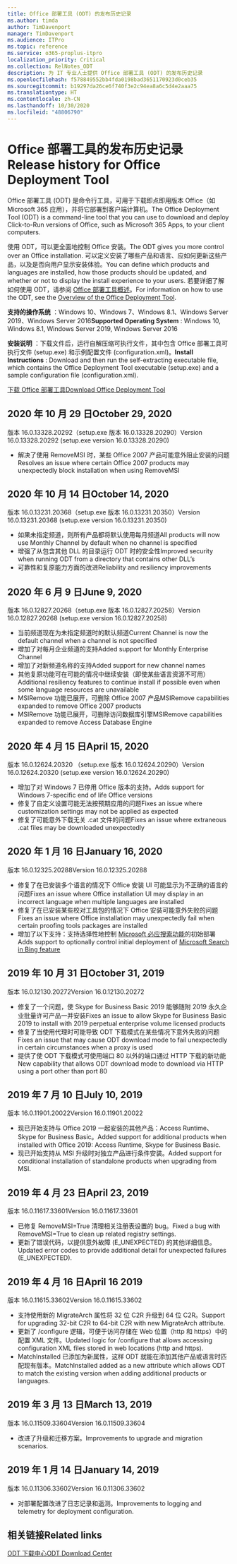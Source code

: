 ```yaml
---
title: Office 部署工具 (ODT) 的发布历史记录
ms.author: timda
author: TimDavenport
manager: TimDavenport
ms.audience: ITPro
ms.topic: reference
ms.service: o365-proplus-itpro
localization_priority: Critical
ms.collection: RelNotes_ODT
description: 为 IT 专业人士提供 Office 部署工具 (ODT) 的发布历史记录
ms.openlocfilehash: f578849552bb4fda0198bad3651170923d0ceb35
ms.sourcegitcommit: b19297da26ce6f740f3e2c94ea8a6c5d4e2aaa75
ms.translationtype: HT
ms.contentlocale: zh-CN
ms.lasthandoff: 10/30/2020
ms.locfileid: "48806790"
---
```

# <a name="release-history-for-office-deployment-tool"></a><span data-ttu-id="de0cd-103">Office 部署工具的发布历史记录</span><span class="sxs-lookup"><span data-stu-id="de0cd-103">Release history for Office Deployment Tool</span></span>

<span data-ttu-id="de0cd-104">Office 部署工具 (ODT) 是命令行工具，可用于下载即点即用版本 Office（如 Microsoft 365 应用），并将它部署到客户端计算机。</span><span class="sxs-lookup"><span data-stu-id="de0cd-104">The Office Deployment Tool (ODT) is a command-line tool that you can use to download and deploy Click-to-Run versions of Office, such as Microsoft 365 Apps, to your client computers.</span></span> 


<span data-ttu-id="de0cd-105">使用 ODT，可以更全面地控制 Office 安装。</span><span class="sxs-lookup"><span data-stu-id="de0cd-105">The ODT gives you more control over an Office installation.</span></span> <span data-ttu-id="de0cd-106">可以定义安装了哪些产品和语言、应如何更新这些产品，以及是否向用户显示安装体验。</span><span class="sxs-lookup"><span data-stu-id="de0cd-106">You can define which products and languages are installed, how those products should be updated, and whether or not to display the install experience to your users.</span></span> <span data-ttu-id="de0cd-107">若要详细了解如何使用 ODT，请参阅 [Office 部署工具概述](https://docs.microsoft.com/deployoffice/overview-of-the-office-2016-deployment-tool)。</span><span class="sxs-lookup"><span data-stu-id="de0cd-107">For information on how to use the ODT, see the [Overview of the Office Deployment Tool](https://docs.microsoft.com/deployoffice/overview-of-the-office-2016-deployment-tool).</span></span>

 <span data-ttu-id="de0cd-108">**支持的操作系统** ：Windows 10、Windows 7、Windows 8.1、Windows Server 2019、Windows Server 2016</span><span class="sxs-lookup"><span data-stu-id="de0cd-108">**Supported Operating System** : Windows 10, Windows 8.1, Windows Server 2019, Windows Server 2016</span></span> 
 
 <span data-ttu-id="de0cd-109">**安装说明** ：下载文件后，运行自解压缩可执行文件，其中包含 Office 部署工具可执行文件 (setup.exe) 和示例配置文件 (configuration.xml)。</span><span class="sxs-lookup"><span data-stu-id="de0cd-109">**Install Instructions** : Download and then run the self-extracting executable file, which contains the Office Deployment Tool executable (setup.exe) and a sample configuration file (configuration.xml).</span></span> 

[<span data-ttu-id="de0cd-110">下载 Office 部署工具</span><span class="sxs-lookup"><span data-stu-id="de0cd-110">Download Office Deployment Tool</span></span>](https://www.microsoft.com/en-us/download/confirmation.aspx?id=49117)

## <a name="october-29-2020"></a><span data-ttu-id="de0cd-111">2020 年 10 月 29 日</span><span class="sxs-lookup"><span data-stu-id="de0cd-111">October 29, 2020</span></span>
<span data-ttu-id="de0cd-112">版本 16.0.13328.20292（setup.exe 版本 16.0.13328.20290）</span><span class="sxs-lookup"><span data-stu-id="de0cd-112">Version 16.0.13328.20292 (setup.exe version 16.0.13328.20290)</span></span>
- <span data-ttu-id="de0cd-113">解决了使用 RemoveMSI 时，某些 Office 2007 产品可能意外阻止安装的问题</span><span class="sxs-lookup"><span data-stu-id="de0cd-113">Resolves an issue where certain Office 2007 products may unexpectedly block installation when using RemoveMSI</span></span>

## <a name="october-14-2020"></a><span data-ttu-id="de0cd-114">2020 年 10 月 14 日</span><span class="sxs-lookup"><span data-stu-id="de0cd-114">October 14, 2020</span></span>
<span data-ttu-id="de0cd-115">版本 16.0.13231.20368（setup.exe 版本 16.0.13231.20350）</span><span class="sxs-lookup"><span data-stu-id="de0cd-115">Version 16.0.13231.20368 (setup.exe version 16.0.13231.20350)</span></span>
- <span data-ttu-id="de0cd-116">如果未指定频道，则所有产品都将默认使用每月频道</span><span class="sxs-lookup"><span data-stu-id="de0cd-116">All products will now use Monthly Channel by default when no channel is specified</span></span>
- <span data-ttu-id="de0cd-117">增强了从包含其他 DLL 的目录运行 ODT 时的安全性</span><span class="sxs-lookup"><span data-stu-id="de0cd-117">Improved security when running ODT from a directory that contains other DLL’s</span></span>
- <span data-ttu-id="de0cd-118">可靠性和复原能力方面的改进</span><span class="sxs-lookup"><span data-stu-id="de0cd-118">Reliability and resiliency improvements</span></span>

## <a name="june-9-2020"></a><span data-ttu-id="de0cd-119">2020 年 6 月 9 日</span><span class="sxs-lookup"><span data-stu-id="de0cd-119">June 9, 2020</span></span>

<span data-ttu-id="de0cd-120">版本 16.0.12827.20268（setup.exe 版本 16.0.12827.20258）</span><span class="sxs-lookup"><span data-stu-id="de0cd-120">Version 16.0.12827.20268 (setup.exe version 16.0.12827.20258)</span></span>
- <span data-ttu-id="de0cd-121">当前频道现在为未指定频道时的默认频道</span><span class="sxs-lookup"><span data-stu-id="de0cd-121">Current Channel is now the default channel when a channel is not specified</span></span>
- <span data-ttu-id="de0cd-122">增加了对每月企业频道的支持</span><span class="sxs-lookup"><span data-stu-id="de0cd-122">Added support for Monthly Enterprise Channel</span></span>
- <span data-ttu-id="de0cd-123">增加了对新频道名称的支持</span><span class="sxs-lookup"><span data-stu-id="de0cd-123">Added support for new channel names</span></span>
- <span data-ttu-id="de0cd-124">其他复原功能可在可能的情况中继续安装（即使某些语言资源不可用）</span><span class="sxs-lookup"><span data-stu-id="de0cd-124">Additional resiliency features to continue install if possible even when some language resources are unavailable</span></span>
- <span data-ttu-id="de0cd-125">MSIRemove 功能已展开，可删除 Office 2007 产品</span><span class="sxs-lookup"><span data-stu-id="de0cd-125">MSIRemove capabilities expanded to remove Office 2007 products</span></span>
- <span data-ttu-id="de0cd-126">MSIRemove 功能已展开，可删除访问数据库引擎</span><span class="sxs-lookup"><span data-stu-id="de0cd-126">MSIRemove capabilities expanded to remove Access Database Engine</span></span> 

## <a name="april-15-2020"></a><span data-ttu-id="de0cd-127">2020 年 4 月 15 日</span><span class="sxs-lookup"><span data-stu-id="de0cd-127">April 15, 2020</span></span>

<span data-ttu-id="de0cd-128">版本 16.0.12624.20320 （setup.exe 版本 16.0.12624.20290）</span><span class="sxs-lookup"><span data-stu-id="de0cd-128">Version 16.0.12624.20320 (setup.exe version 16.0.12624.20290)</span></span>
- <span data-ttu-id="de0cd-129">增加了对 Windows 7 已停用 Office 版本的支持。</span><span class="sxs-lookup"><span data-stu-id="de0cd-129">Adds support for Windows 7-specific end of life Office versions</span></span>
- <span data-ttu-id="de0cd-130">修复了自定义设置可能无法按预期应用的问题</span><span class="sxs-lookup"><span data-stu-id="de0cd-130">Fixes an issue where customization settings may not be applied as expected</span></span>
- <span data-ttu-id="de0cd-131">修复了可能意外下载无关 .cat 文件的问题</span><span class="sxs-lookup"><span data-stu-id="de0cd-131">Fixes an issue where extraneous .cat files may be downloaded unexpectedly</span></span>

## <a name="january-16-2020"></a><span data-ttu-id="de0cd-132">2020 年 1 月 16 日</span><span class="sxs-lookup"><span data-stu-id="de0cd-132">January 16, 2020</span></span>

<span data-ttu-id="de0cd-133">版本 16.0.12325.20288</span><span class="sxs-lookup"><span data-stu-id="de0cd-133">Version 16.0.12325.20288</span></span>
- <span data-ttu-id="de0cd-134">修复了在已安装多个语言的情况下 Office 安装 UI 可能显示为不正确的语言的问题</span><span class="sxs-lookup"><span data-stu-id="de0cd-134">Fixes an issue where Office installation UI may display in an incorrect language when multiple languages are installed</span></span>
- <span data-ttu-id="de0cd-135">修复了在已安装某些校对工具包的情况下 Office 安装可能意外失败的问题</span><span class="sxs-lookup"><span data-stu-id="de0cd-135">Fixes an issue where Office installation may unexpectedly fail when certain proofing tools packages are installed</span></span>
- <span data-ttu-id="de0cd-136">增加了以下支持：支持选择性地控制 [Microsoft 必应搜索功能](https://go.microsoft.com/fwlink/p/?linkid=2109345)的初始部署</span><span class="sxs-lookup"><span data-stu-id="de0cd-136">Adds support to optionally control initial deployment of [Microsoft Search in Bing feature](https://go.microsoft.com/fwlink/p/?linkid=2109345)</span></span>


## <a name="october-31-2019"></a><span data-ttu-id="de0cd-137">2019 年 10 月 31 日</span><span class="sxs-lookup"><span data-stu-id="de0cd-137">October 31, 2019</span></span>

<span data-ttu-id="de0cd-138">版本 16.0.12130.20272</span><span class="sxs-lookup"><span data-stu-id="de0cd-138">Version 16.0.12130.20272</span></span>
- <span data-ttu-id="de0cd-139">修复了一个问题，使 Skype for Business Basic 2019 能够随附 2019 永久企业批量许可产品一并安装</span><span class="sxs-lookup"><span data-stu-id="de0cd-139">Fixes an issue to allow Skype for Business Basic 2019 to install with 2019 perpetual enterprise volume licensed products</span></span>
- <span data-ttu-id="de0cd-140">修复了当使用代理时可能导致 ODT 下载模式在某些情况下意外失败的问题</span><span class="sxs-lookup"><span data-stu-id="de0cd-140">Fixes an issue that may cause ODT download mode to fail unexpectedly in certain circumstances when a proxy is used</span></span>
- <span data-ttu-id="de0cd-141">提供了使 ODT 下载模式可使用端口 80 以外的端口通过 HTTP 下载的新功能</span><span class="sxs-lookup"><span data-stu-id="de0cd-141">New capability that allows ODT download mode to download via HTTP using a port other than port 80</span></span>


## <a name="july-10-2019"></a><span data-ttu-id="de0cd-142">2019 年 7 月 10 日</span><span class="sxs-lookup"><span data-stu-id="de0cd-142">July 10, 2019</span></span>

<span data-ttu-id="de0cd-143">版本 16.0.11901.20022</span><span class="sxs-lookup"><span data-stu-id="de0cd-143">Version 16.0.11901.20022</span></span>
- <span data-ttu-id="de0cd-144">现已开始支持与 Office 2019 一起安装的其他产品：Access Runtime、Skype for Business Basic。</span><span class="sxs-lookup"><span data-stu-id="de0cd-144">Added support for additional products when installed with Office 2019: Access Runtime, Skype for Business Basic.</span></span>
- <span data-ttu-id="de0cd-145">现已开始支持从 MSI 升级时对独立产品进行条件安装。</span><span class="sxs-lookup"><span data-stu-id="de0cd-145">Added support for conditional installation of standalone products when upgrading from MSI.</span></span>

## <a name="april-23-2019"></a><span data-ttu-id="de0cd-146">2019 年 4 月 23 日</span><span class="sxs-lookup"><span data-stu-id="de0cd-146">April 23, 2019</span></span>

<span data-ttu-id="de0cd-147">版本 16.0.11617.33601</span><span class="sxs-lookup"><span data-stu-id="de0cd-147">Version 16.0.11617.33601</span></span>
- <span data-ttu-id="de0cd-148">已修复 RemoveMSI=True 清理相关注册表设置的 bug。</span><span class="sxs-lookup"><span data-stu-id="de0cd-148">Fixed a bug with RemoveMSI=True to clean up related registry settings.</span></span>
- <span data-ttu-id="de0cd-149">更新了错误代码，以提供意外故障 (E_UNEXPECTED) 的其他详细信息。</span><span class="sxs-lookup"><span data-stu-id="de0cd-149">Updated error codes to provide additional detail for unexpected failures (E_UNEXPECTED).</span></span>

## <a name="april-16-2019"></a><span data-ttu-id="de0cd-150">2019 年 4 月 16 日</span><span class="sxs-lookup"><span data-stu-id="de0cd-150">April 16 2019</span></span>

<span data-ttu-id="de0cd-151">版本 16.0.11615.33602</span><span class="sxs-lookup"><span data-stu-id="de0cd-151">Version 16.0.11615.33602</span></span>
- <span data-ttu-id="de0cd-152">支持使用新的 MigrateArch 属性将 32 位 C2R 升级到 64 位 C2R。</span><span class="sxs-lookup"><span data-stu-id="de0cd-152">Support for upgrading 32-bit C2R to 64-bit C2R with new MigrateArch attribute.</span></span>
- <span data-ttu-id="de0cd-153">更新了 /configure 逻辑，可便于访问存储在 Web 位置（http 和 https）中的配置 XML 文件。</span><span class="sxs-lookup"><span data-stu-id="de0cd-153">Updated logic for /configure that allows accessing configuration XML files stored in web locations (http and https).</span></span>
- <span data-ttu-id="de0cd-154">MatchInstalled 已添加为新属性，这样 ODT 就能在添加其他产品或语言时匹配现有版本。</span><span class="sxs-lookup"><span data-stu-id="de0cd-154">MatchInstalled added as a new attribute which allows ODT to match the existing version when adding additional products or languages.</span></span>

## <a name="march-13-2019"></a><span data-ttu-id="de0cd-155">2019 年 3 月 13 日</span><span class="sxs-lookup"><span data-stu-id="de0cd-155">March 13, 2019</span></span>

<span data-ttu-id="de0cd-156">版本 16.0.11509.33604</span><span class="sxs-lookup"><span data-stu-id="de0cd-156">Version 16.0.11509.33604</span></span>
- <span data-ttu-id="de0cd-157">改进了升级和迁移方案。</span><span class="sxs-lookup"><span data-stu-id="de0cd-157">Improvements to upgrade and migration scenarios.</span></span>

## <a name="january-14-2019"></a><span data-ttu-id="de0cd-158">2019 年 1 月 14 日</span><span class="sxs-lookup"><span data-stu-id="de0cd-158">January 14, 2019</span></span>

<span data-ttu-id="de0cd-159">版本 16.0.11306.33602</span><span class="sxs-lookup"><span data-stu-id="de0cd-159">Version 16.0.11306.33602</span></span>
- <span data-ttu-id="de0cd-160">对部署配置改进了日志记录和遥测。</span><span class="sxs-lookup"><span data-stu-id="de0cd-160">Improvements to logging and telemetry for deployment configuration.</span></span>


## <a name="related-links"></a><span data-ttu-id="de0cd-161">相关链接</span><span class="sxs-lookup"><span data-stu-id="de0cd-161">Related links</span></span>

[<span data-ttu-id="de0cd-162">ODT 下载中心</span><span class="sxs-lookup"><span data-stu-id="de0cd-162">ODT Download Center</span></span>](https://www.microsoft.com/en-us/download/details.aspx?id=49117)